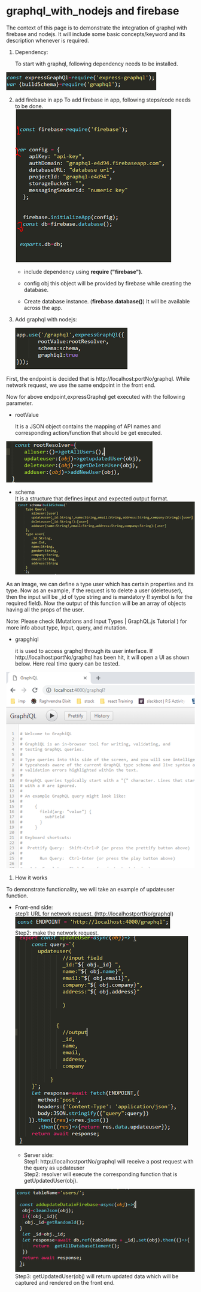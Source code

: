 # graphql_with_nodejs and firebase
The context of this page is to demonstrate the integration of graphql with firebase and nodejs. It will include some basic concepts/keyword and its description whenever is required. 

 1. Dependency:

    To start with graphql, following dependency needs to be installed.  

![dependency](https://github.com/rghvndr99/repo-code-snippet/blob/master/graphql_firebase_materialUI_reactjs/dependency.PNG)

2. add firebase in app
   To add firebase in app, following steps/code needs to be done.
   ![firebase setup](https://github.com/rghvndr99/repo-code-snippet/blob/master/graphql_firebase_materialUI_reactjs/firebasesetup.PNG)
   * include dependency using **require ("firebase")**.
   * config obj
     this object will be provided by firebase while creating the database.
     
   * Create database instance. (**firebase.database()**) It will be available across the app.
 

 1. Add graphql with nodejs:

    ![configuration](https://github.com/rghvndr99/repo-code-snippet/blob/master/graphql_firebase_materialUI_reactjs/configuration.PNG)

   First, the endpoint is decided that is http://localhost:portNo/graphql.  While network request, we use the same endpoint in the front end.

   Now for above endpoint,expressGraphql get executed with the following parameter.

  *  rootValue

     It is a JSON object contains the mapping of API names and corresponding action/function that should be get executed.

   ![resolver](https://github.com/rghvndr99/repo-code-snippet/blob/master/graphql_firebase_materialUI_reactjs/resolver.PNG)

   * schema  
     It is a structure that defines input and expected output format. 
   ![schema img](https://github.com/rghvndr99/repo-code-snippet/blob/master/graphql_firebase_materialUI_reactjs/schema.PNG)

 

As an image, we can define a type user which has certain properties and its type. Now as an example, if the request is to delete a user (deleteuser), then the input will be _id of type string and is mandatory (! symbol is for the required field). Now the output of this function will be an array of objects having all the props of the user. 

 

Note: Please check (Mutations and Input Types | GraphQL.js Tutorial ) for more info about type, Input, query, and mutation.

*  grapghiql

    it is used to access graphql through its user interface. If http://localhost:portNo/graphql has been hit, it will open a UI as shown below. Here real time query can be tested.

![graphqlUI](https://github.com/rghvndr99/repo-code-snippet/blob/master/graphql_firebase_materialUI_reactjs/graphql-UI.PNG)

1.  How it works

   To demonstrate functionality, we will take an example of updateuser function.

   * Front-end side:  
     step1: URL for network request. (http://localhostportNo/graphql)  
   ![url](https://github.com/rghvndr99/repo-code-snippet/blob/master/graphql_firebase_materialUI_reactjs/URL.PNG)   
    Step2: make the network request.  
![update user](https://github.com/rghvndr99/repo-code-snippet/blob/master/graphql_firebase_materialUI_reactjs/updateuser-UI.PNG)  

     *  Server side:  
      Step1: http://localhostportNo/graphql will receive a post request with the query as updateuser  
      Step2: resolver will execute the corresponding function that is getUpdatedUser(obj).  

      ![update user](https://github.com/rghvndr99/repo-code-snippet/blob/master/graphql_firebase_materialUI_reactjs/updateuser.PNG)  
  Step3: getUpdatedUser(obj) will return updated data which will be captured and rendered on the front end.

